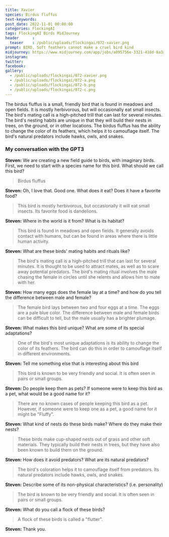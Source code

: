 ```yaml
---
title: Xavier
species: Birdus fluffus
text-keywords: 
post_date: 2022-11-01 00:00:00
categories: FlockingAI
tags: FlockingAI Birds MidJourney 
header      :
  teaser    : /public/uploads/flockingai/072-xavier.png
prompt: BIRD, Soft feathers cannot make a cruel bird kind
midjourney: https://www.midjourney.com/app/jobs/a095756e-3321-418d-8a3a-c4c8145dde1e
instagram: 
twitter: 
facebook: 
gallery: 
  - /public/uploads/flockingai/072-xavier.png
  - /public/uploads/flockingai/072-a.png
  - /public/uploads/flockingai/072-b.png
  - /public/uploads/flockingai/072-c.png
---
```


The birdus fluffus is a small, friendly bird that is found in meadows and open fields. It is mostly herbivorous, but will occasionally eat small insects. The bird's mating call is a high-pitched trill that can last for several minutes. The bird's nesting habits are unique in that they will build their nests in trees, on the ground, or in other locations. The birdus fluffus has the ability to change the color of its feathers, which helps it to camouflage itself. The bird's natural predators include hawks, owls, and snakes.

### My conversation with the GPT3

**Steven:** We are creating a new field guide to birds, with imaginary birds. First, we need to start with a species name for this bird. What should we call this bird?

> Birdus fluffus

**Steven:** Oh, I love that. Good one. What does it eat? Does it have a favorite food?

> This bird is mostly herbivorous, but occasionally it will eat small insects. Its favorite food is dandelions.

**Steven:** Where in the world is it from? What is its habitat?

> This bird is found in meadows and open fields. It generally avoids contact with humans, but can be found in areas where there is little human activity.

**Steven:** What are these birds' mating habits and rituals like?

> The bird's mating call is a high-pitched trill that can last for several minutes. It is thought to be used to attract mates, as well as to scare away potential predators. The bird's mating ritual involves the male chasing the female in circles until she relents and allows him to mate with her.

**Steven:** How many eggs does the female lay at a time? and how do you tell the difference between male and female?

> The female bird lays between two and four eggs at a time. The eggs are a pale blue color. The difference between male and female birds can be difficult to tell, but the male usually has a brighter plumage.

**Steven:** What makes this bird unique? What are some of its special adaptations?

> One of the bird's most unique adaptations is its ability to change the color of its feathers. The bird can do this in order to camouflage itself in different environments.

**Steven:** Tell me something else that is interesting about this bird

> This bird is known to be very friendly and social. It is often seen in pairs or small groups.

**Steven:** Do people keep them as pets? If someone were to keep this bird as a pet, what would be a good name for it?

> There are no known cases of people keeping this bird as a pet. However, if someone were to keep one as a pet, a good name for it might be "Fluffy".

**Steven:** What kind of nests do these birds make? Where do they make their nests?

> These birds make cup-shaped nests out of grass and other soft materials. They typically build their nests in trees, but they have also been known to build them on the ground.

**Steven:** How does it avoid predators? What are its natural predators?

> The bird's coloration helps it to camouflage itself from predators. Its natural predators include hawks, owls, and snakes.

**Steven:** Describe some of its non-physical characteristics? (i.e. personality)

> The bird is known to be very friendly and social. It is often seen in pairs or small groups.

**Steven:** What do you call a flock of these birds?

> A flock of these birds is called a "flutter".

**Steven:** Thank you.
